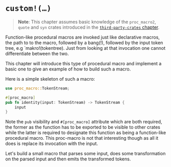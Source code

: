 # `custom!(…)`

> **Note**: This chapter assumes basic knowledge of the `proc_macro2`, `quote` and `syn` crates introduced in the [`third-party-crates` chapter](./third-party-crates.md).

Function-like procedural macros are invoked just like declarative macros, the path to to the macro, followed by a bang(!), followed by the input token tree, e.g `makro!(tokentree).
Just from looking at that invocation one cannot differentiate between the two.

This chapter will introduce this type of procedural macro and implement a basic one to give an example of how to build such a macro.

Here is a simple skeleton of such a macro:
```rs
use proc_macro::TokenStream;

#[proc_macro]
pub fn identity(input: TokenStream) -> TokenStream {
    input
}
```

Note the `pub` visibility and `#[proc_macro]` attribute which are both required, the former as the function has to be exported to be visible to other crates while the latter is required to designate this function as being a function-like procedural macro.
This proc-macro is not that interesting though as all it does is replace its invocation with the input.

Let's build a small macro that parses some input, does some transformation on the parsed input and then emits the transformed tokens.
